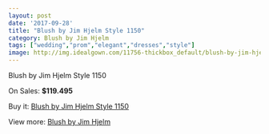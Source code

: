 ```yaml
---
layout: post
date: '2017-09-28'
title: "Blush by Jim Hjelm Style 1150"
category: Blush by Jim Hjelm
tags: ["wedding","prom","elegant","dresses","style"]
image: http://img.idealgown.com/11756-thickbox_default/blush-by-jim-hjelm-style-1150.jpg
---
```

Blush by Jim Hjelm Style 1150

On Sales: **$119.495**
<a href="https://www.idealgown.com/en/blush-by-jim-hjelm/4774-blush-by-jim-hjelm-style-1150.html"><amp-img layout="responsive" width="600" height="600" src="//img.idealgown.com/11756-thickbox_default/blush-by-jim-hjelm-style-1150.jpg" alt="Blush by Jim Hjelm Style 1150 0" /></a>
<a href="https://www.idealgown.com/en/blush-by-jim-hjelm/4774-blush-by-jim-hjelm-style-1150.html"><amp-img layout="responsive" width="600" height="600" src="//img.idealgown.com/11758-thickbox_default/blush-by-jim-hjelm-style-1150.jpg" alt="Blush by Jim Hjelm Style 1150 1" /></a>
<a href="https://www.idealgown.com/en/blush-by-jim-hjelm/4774-blush-by-jim-hjelm-style-1150.html"><amp-img layout="responsive" width="600" height="600" src="//img.idealgown.com/11757-thickbox_default/blush-by-jim-hjelm-style-1150.jpg" alt="Blush by Jim Hjelm Style 1150 2" /></a>

Buy it: [Blush by Jim Hjelm Style 1150](https://www.idealgown.com/en/blush-by-jim-hjelm/4774-blush-by-jim-hjelm-style-1150.html "Blush by Jim Hjelm Style 1150")

View more: [Blush by Jim Hjelm](https://www.idealgown.com/en/58-blush-by-jim-hjelm "Blush by Jim Hjelm")
